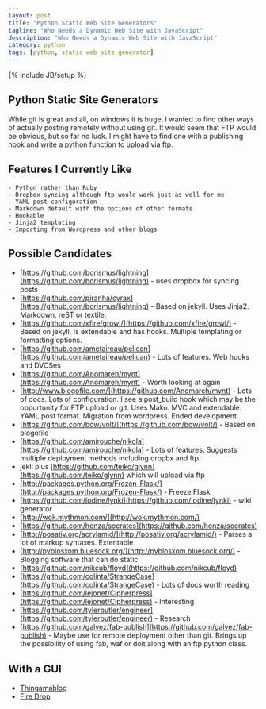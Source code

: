```yaml
---
layout: post
title: "Python Static Web Site Generators"
tagline: "Who Needs a Dynamic Web Site with JavaScript"
description: "Who Needs a Dynamic Web Site with JavaScript"
category: python
tags: [python, static web site generator]
---
```

{% include JB/setup %}
## Python Static Site Generators ##

While git is great and all, on windows it is huge. I wanted to find other ways of actually posting remotely without using git. It would seem that FTP would be obvious, but so far no luck. I might have to find one with a publishing hook and write a python function to upload via ftp.

## Features I Currently Like ##
    - Python rather than Ruby
    - Dropbox syncing although ftp would work just as well for me.
    - YAML post configuration
    - Markdown default with the options of other formats
    - Hookable
    - Jinja2 templating
    - Importing from Wordpress and other blogs
    
## Possible Candidates ##

- [https://github.com/borismus/lightning](https://github.com/borismus/lightning) - uses dropbox for syncing posts
- [https://github.com/piranha/cyrax](https://github.com/borismus/lightning) - Based on jekyll. Uses Jinja2. Markdown, reST or textile.
- [https://github.com/xfire/growl/](https://github.com/xfire/growl/) - Based on jekyll. Is extendable and has hooks. Multiple templating or formatting options.
- [https://github.com/ametaireau/pelican](https://github.com/ametaireau/pelican) - Lots of features. Web hooks and DVCSes
- [https://github.com/Anomareh/mynt](https://github.com/Anomareh/mynt) - Worth looking at again
- [http://www.blogofile.com/](https://github.com/Anomareh/mynt) - Lots of docs. Lots of configuration. I see a post_build hook which may be the oppurtunity for FTP upload or git. Uses Mako. MVC and extendable. YAML post format. Migration from wordpress. Ended development
- [https://github.com/bow/volt/](https://github.com/bow/volt/) - Based on blogofile
- [https://github.com/amirouche/nikola](https://github.com/amirouche/nikola) - Lots of features. Suggests multiple deployment methods including dropbx and ftp.
- jekll plus [https://github.com/teiko/glynn](https://github.com/teiko/glynn) which will upload via ftp
- [http://packages.python.org/Frozen-Flask/](http://packages.python.org/Frozen-Flask/) - Freeze Flask
- [https://github.com/Iodine/lynki](https://github.com/Iodine/lynki) - wiki generator
- [http://wok.mythmon.com/](http://wok.mythmon.com/)
- [https://github.com/honza/socrates](https://github.com/honza/socrates)
- [http://posativ.org/acrylamid/](http://posativ.org/acrylamid/) - Parses a lot of markup syntaxes. Extentable
- [http://pyblosxom.bluesock.org/](http://pyblosxom.bluesock.org/) - Blogging software that can do static
- [https://github.com/nikcub/floyd](https://github.com/nikcub/floyd)
- [https://github.com/colinta/StrangeCase](https://github.com/colinta/StrangeCase) - Lots of docs worth reading
- [https://github.com/lejonet/Cipherpress](https://github.com/lejonet/Cipherpress) - Interesting
- [https://github.com/tylerbutler/engineer](https://github.com/tylerbutler/engineer) - Research
- [https://github.com/galvez/fab-publish](https://github.com/galvez/fab-publish) - Maybe use for remote deployment other than git. Brings up the possibility of using fab, waf or doit along with an ftp python class.
    
## With a GUI ##

- [Thingamablog](http://www.thingamablog.com/)
- [Fire Drop](http://www.voidspace.org.uk/python/firedrop2/)